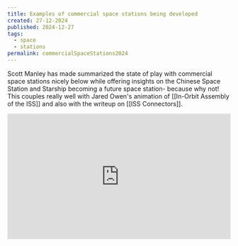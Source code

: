 ```yaml
---
title: Examples of commercial space stations being developed
created: 27-12-2024
published: 2024-12-27
tags:
  - space
  - stations
permalink: commercialSpaceStations2024
---
```

Scott Manley has made summarized the state of play with commercial space stations
nicely below while offering insights on the Chinese Space Station and Starship
becoming a future space station- because why not! This couples really well
with Jared Owen's animation of [[In-Orbit Assembly of the ISS]] and also
with the writeup on [[ISS Connectors]].

<div style="position: relative; padding-bottom: 56.25%; height: 0; overflow: hidden; max-width: 100%;">
    <iframe style="position: absolute; top: 0; left: 0; width: 100%; height: 100%;" src="https://www.youtube.com/embed/3CujjUfE504?si=v1wraXzwtcRGcRCk" title="YouTube video player" frameborder="0" allow="accelerometer; autoplay; clipboard-write; encrypted-media; gyroscope; picture-in-picture; web-share" referrerpolicy="strict-origin-when-cross-origin" allowfullscreen></iframe>
</div>
